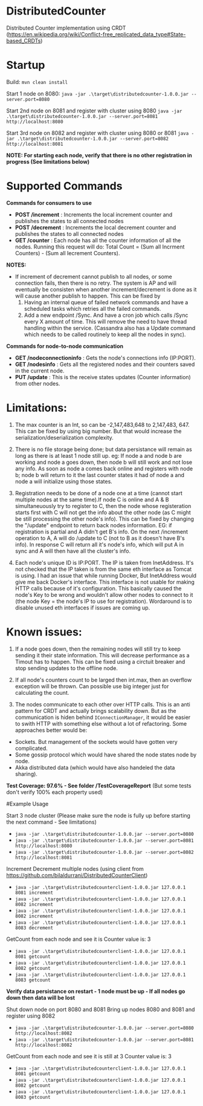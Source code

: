 # DistributedCounter
Distributed Counter implementation using CRDT (https://en.wikipedia.org/wiki/Conflict-free_replicated_data_type#State-based_CRDTs)

# Startup
Build: `mvn clean install`

Start 1 node on 8080:
`java -jar .\target\distributedcounter-1.0.0.jar --server.port=8080`

Start 2nd node on 8081 and register with cluster using 8080
`java -jar .\target\distributedcounter-1.0.0.jar --server.port=8081 http://localhost:8080`

Start 3rd node on 8082 and register with cluster using 8080 or 8081
`java -jar .\target\distributedcounter-1.0.0.jar --server.port=8082 http://localhost:8081`

**NOTE: For starting each node, verify that there is no other registration in progress (See limitations below)**

# Supported Commands

**Commands for consumers to use**

- **POST /increment** : Increments the local increment counter and publishes the states to all connected nodes
- **POST /decrement** : Increments the local decrement counter and publishes the states to all connected nodes
- **GET /counter** : Each node has all the counter information of all the nodes. Running this request will do: Total Count = (Sum all Incrment Counters) - (Sum all Iecrement Counters).

**NOTES:**
  - If increment of decrement cannot publish to all nodes, or some connection fails, then there is no retry. The system is AP and will eventually be consisten when another increment/decrement is done as it will cause another publish to happen. This can be fixed by
    1. Having an internal queue of failed network commands and have a scheduled tasks which retries all the failed commands.
    2. Add a new endpoint /Sync. And have a cron job which calls /Sync every X amount of time. This will remove the need to have thread    handling within the service. (Cassandra also has a Update command which needs to be called routinely to keep all the nodes in sync).

**Commands for node-to-node communication**

- **GET /nodeconnectioninfo**   : Gets the node's connections info (IP:PORT).
- **GET /nodesinfo**            : Gets all the registered nodes and their counters saved in the current node. 
- **PUT /update**               : This is the receive states updates (Counter information) from other nodes. 

# Limitations:

1. The max counter is an Int, so can be -2,147,483,648 to 2,147,483, 647. This can be fixed by using big number. But that would increase the serialization/deserialization complexity.

2. There is no file storage being done; but data persistance will remain as long as there is at least 1 node still up. eg: If node a and node b are working and node a goes down, then node b will still work and not lose any info. As soon as node a comes back online and registers with node b; node b will return to it the last counter states it had of node a and node a will initialize using those states.

3. Registration needs to be done of a node one at a time (cannot start multiple nodes at the same time).If node C is online and A & B simultaneuously try to register to C, then the node whose registeration starts first with C will not get the info about the other node (as C might be still processing the other node's info).
This can be fixed by changing the "/update" endpoint to return back nodes information. EG: if registration is partial and A didn't get B's info. On the next /increment operation to A, A will do /update to C (not to B as it doesn't have B's info). In response C will return all it's node's info, which will put A in sync and A will then have all the cluster's info.

4. Each node's unique ID is IP:PORT. The IP is taken from InetAddress. It's not checked that the IP taken is from the same eth interface as Tomcat is using. I had an issue that while running Docker, But InetAddress would give me back Docker's interface. This interface is not usable for making HTTP calls because of it's configuration. This basically caused the node's Key to be wrong and wouldn't allow other nodes to connect to it (the node Key = the node's IP to use for registration). Wordaround is to disable unused eth interfaces if issues are coming up.

# Known issues:

1. If a node goes down, then the remaining nodes will still try to keep sending it their state information. This will decrease performance as a Timout has to happen. This can be fixed using a circtuit breaker and stop sending updates to the offline node. 

2. If all node's counters count to be larged then int.max, then an overflow exception will be thrown. Can possible use big integer just for calculating the count.

3. The nodes communicate to each other over HTTP calls. This is an anti pattern for CRDT and actually brings scalability down. But as the communication is hiden behind `IConnectionManager`, it would be easier to swith HTTP with something else without a lot of refactoring. Some approaches better would be:
- Sockets. But management of the sockets would have gotten very complicated.
- Some gossip protocol which would have shared the node states node by node.
- Akka distributed data (which would have also handeled the data sharing).


**Test Coverage: 97.6% - See folder /TestCoverageReport** (But some tests don't verify 100% each property used)

#Example Usage

Start 3 node cluster (Please make sure the node is fully up before starting the next command - See limitations)
- `java -jar .\target\distributedcounter-1.0.0.jar --server.port=8080`
- `java -jar .\target\distributedcounter-1.0.0.jar --server.port=8081 http://localhost:8080`
- `java -jar .\target\distributedcounter-1.0.0.jar --server.port=8082 http://localhost:8081`

Increment Decrement multiple nodes (using client from https://github.com/bilaldurrani/DistributedCounterClient)
- `java -jar .\target\distributedcounterclient-1.0.0.jar 127.0.0.1 8081 increment`
- `java -jar .\target\distributedcounterclient-1.0.0.jar 127.0.0.1 8082 increment`
- `java -jar .\target\distributedcounterclient-1.0.0.jar 127.0.0.1 8082 increment`
- `java -jar .\target\distributedcounterclient-1.0.0.jar 127.0.0.1 8083 decrement`

GetCount from each node and see it is 
Counter value is: 3
- `java -jar .\target\distributedcounterclient-1.0.0.jar 127.0.0.1 8081 getcount`
- `java -jar .\target\distributedcounterclient-1.0.0.jar 127.0.0.1 8082 getcount`
- `java -jar .\target\distributedcounterclient-1.0.0.jar 127.0.0.1 8083 getcount`

**Verify data persistance on restart - 1 node must be up - If all nodes go down then data will be lost**

Shut down node on port 8080 and 8081
Bring up nodes 8080 and 8081 and register using 8082
- `java -jar .\target\distributedcounter-1.0.0.jar --server.port=8080 http://localhost:8082`
- `java -jar .\target\distributedcounter-1.0.0.jar --server.port=8081 http://localhost:8082`

GetCount from each node and see it is still at 3
Counter value is: 3
- `java -jar .\target\distributedcounterclient-1.0.0.jar 127.0.0.1 8081 getcount`
- `java -jar .\target\distributedcounterclient-1.0.0.jar 127.0.0.1 8082 getcount`
- `java -jar .\target\distributedcounterclient-1.0.0.jar 127.0.0.1 8083 getcount`
